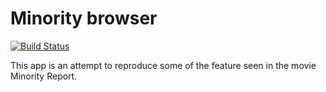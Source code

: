 # Minority browser

[![Build Status](https://travis-ci.org/yakanet/minoritybrowser.svg?branch=master)](https://travis-ci.org/yakanet/minoritybrowser)

This app is an attempt to reproduce some of the feature seen in the movie Minority Report.

